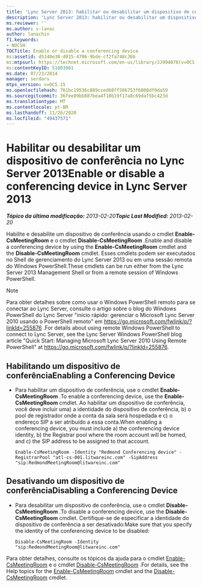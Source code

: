 ```yaml
---
title: 'Lync Server 2013: habilitar ou desabilitar um dispositivo de conferência'
description: 'Lync Server 2013: habilitar ou desabilitar um dispositivo de conferência.'
ms.reviewer: ''
ms.author: v-lanac
author: lanachin
f1.keywords:
- NOCSH
TOCTitle: Enable or disable a conferencing device
ms:assetid: d5140e38-d015-4706-9bde-cf2fa748c36b
ms:mtpsurl: https://technet.microsoft.com/en-us/library/JJ994070(v=OCS.15)
ms:contentKeyID: 51803981
ms.date: 07/23/2014
manager: serdars
mtps_version: v=OCS.15
ms.openlocfilehash: 761bc19536c889cced68ff586753f6800df0da59
ms.sourcegitcommit: 36fee89bb887bea4f18b19f17a8c69daf5bc423d
ms.translationtype: MT
ms.contentlocale: pt-BR
ms.lasthandoff: 11/26/2020
ms.locfileid: "49437571"
---
```

# <a name="enable-or-disable-a-conferencing-device-in-lync-server-2013"></a><span data-ttu-id="b1eff-103">Habilitar ou desabilitar um dispositivo de conferência no Lync Server 2013</span><span class="sxs-lookup"><span data-stu-id="b1eff-103">Enable or disable a conferencing device in Lync Server 2013</span></span>

<div data-xmlns="http://www.w3.org/1999/xhtml">

<div class="topic" data-xmlns="http://www.w3.org/1999/xhtml" data-msxsl="urn:schemas-microsoft-com:xslt" data-cs="https://msdn.microsoft.com/">

<div data-asp="https://msdn2.microsoft.com/asp">



</div>

<div id="mainSection">

<div id="mainBody"><span data-ttu-id="b1eff-104">

<span> </span></span><span class="sxs-lookup"><span data-stu-id="b1eff-104">

<span> </span></span></span>

<span data-ttu-id="b1eff-105">_**Tópico da última modificação:** 2013-02-20_</span><span class="sxs-lookup"><span data-stu-id="b1eff-105">_**Topic Last Modified:** 2013-02-20_</span></span>

<span data-ttu-id="b1eff-106">Habilite e desabilite um dispositivo de conferência usando o cmdlet **Enable-CsMeetingRoom** e o cmdlet **Disable-CsMeetingRoom** .</span><span class="sxs-lookup"><span data-stu-id="b1eff-106">Enable and disable a conferencing device by using the **Enable-CsMeetingRoom** cmdlet and the **Disable-CsMeetingRoom** cmdlet.</span></span> <span data-ttu-id="b1eff-107">Esses cmdlets podem ser executados no Shell de gerenciamento do Lync Server 2013 ou em uma sessão remota do Windows PowerShell.</span><span class="sxs-lookup"><span data-stu-id="b1eff-107">These cmdlets can be run either from the Lync Server 2013 Management Shell or from a remote session of Windows PowerShell.</span></span>

<div>


> [!NOTE]  
> <span data-ttu-id="b1eff-108">Para obter detalhes sobre como usar o Windows PowerShell remoto para se conectar ao Lync Server, consulte o artigo sobre o blog do Windows PowerShell do Lync Server "início rápido: gerenciar o Microsoft Lync Server 2010 usando o PowerShell remoto" em <A href="https://go.microsoft.com/fwlink/p/?linkid=255876">https://go.microsoft.com/fwlink/p/?linkId=255876</A> .</span><span class="sxs-lookup"><span data-stu-id="b1eff-108">For details about using remote Windows PowerShell to connect to Lync Server, see the Lync Server Windows PowerShell blog article "Quick Start: Managing Microsoft Lync Server 2010 Using Remote PowerShell" at <A href="https://go.microsoft.com/fwlink/p/?linkid=255876">https://go.microsoft.com/fwlink/p/?linkId=255876</A>.</span></span>



</div>

<div>


<div>

## <a name="enabling-a-conferencing-device"></a><span data-ttu-id="b1eff-109">Habilitando um dispositivo de conferência</span><span class="sxs-lookup"><span data-stu-id="b1eff-109">Enabling a Conferencing Device</span></span>

  - <span data-ttu-id="b1eff-110">Para habilitar um dispositivo de conferência, use o cmdlet **Enable-CsMeetingRoom** .</span><span class="sxs-lookup"><span data-stu-id="b1eff-110">To enable a conferencing device, use the **Enable-CsMeetingRoom** cmdlet.</span></span> <span data-ttu-id="b1eff-111">Ao habilitar um dispositivo de conferência, você deve incluir uma) a identidade do dispositivo de conferência, b) o pool de registrador onde a conta da sala será hospedada e c) o endereço SIP a ser atribuído a essa conta.</span><span class="sxs-lookup"><span data-stu-id="b1eff-111">When enabling a conferencing device, you must include a) the conferencing device identity, b) the Registrar pool where the room account will be homed, and c) the SIP address to be assigned to that account.</span></span>
    
        Enable-CsMeetingRoom -Identity "Redmond Conferencing device" -RegistrarPool "atl-cs-001.litwareinc.com" -SipAddress "sip:RedmondMeetingRoom@litwareinc.com"

</div>

<div>

## <a name="disabling-a-conferencing-device"></a><span data-ttu-id="b1eff-112">Desativando um dispositivo de conferência</span><span class="sxs-lookup"><span data-stu-id="b1eff-112">Disabling a Conferencing Device</span></span>

  - <span data-ttu-id="b1eff-113">Para desabilitar um dispositivo de conferência, use o cmdlet **Disable-CsMeetingRoom** .</span><span class="sxs-lookup"><span data-stu-id="b1eff-113">To disable a conferencing device, use the **Disable-CsMeetingRoom** cmdlet.</span></span> <span data-ttu-id="b1eff-114">Certifique-se de especificar a identidade do dispositivo de conferência a ser desativado:</span><span class="sxs-lookup"><span data-stu-id="b1eff-114">Make sure that you specify the identity of the conferencing device to be disabled:</span></span>
    
        Disable-CsMeetingRoom -Identity "sip:RedmondMeetingRoom@litwareinc.com"

</div>

<span data-ttu-id="b1eff-115">Para obter detalhes, consulte os tópicos da ajuda para o cmdlet [Enable-CsMeetingRoom](https://docs.microsoft.com/powershell/module/skype/Enable-CsMeetingRoom) e o cmdlet [Disable-CsMeetingRoom](https://docs.microsoft.com/powershell/module/skype/Disable-CsMeetingRoom) .</span><span class="sxs-lookup"><span data-stu-id="b1eff-115">For details, see the Help topics for the [Enable-CsMeetingRoom](https://docs.microsoft.com/powershell/module/skype/Enable-CsMeetingRoom) cmdlet and the [Disable-CsMeetingRoom](https://docs.microsoft.com/powershell/module/skype/Disable-CsMeetingRoom) cmdlet.</span></span>

<span data-ttu-id="b1eff-116"></div>

</div>

<span> </span>

</div>

</div>

</span><span class="sxs-lookup"><span data-stu-id="b1eff-116"></div>

</div>

<span> </span>

</div>

</div>

</span></span></div>

